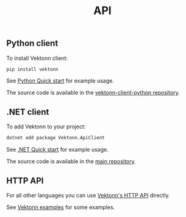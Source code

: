 ﻿---
title: API
---


## Python client

To install Vektonn client:

```bash
pip install vektonn
```

See [Python Quick start](https://github.com/vektonn/vektonn-examples/tree/master/quick-start/python) for example usage.

The source code is available in the [vektonn-client-python repository](https://github.com/vektonn/vektonn-client-python).


## .NET client

To add Vektonn to your project:

```cmd
dotnet add package Vektonn.ApiClient
```

See [.NET Quick start](https://github.com/vektonn/vektonn-examples/tree/master/quick-start/dotnet) for example usage.

The source code is available in the [main repository](https://github.com/vektonn/vektonn/tree/master/src/Vektonn.ApiClient).


## HTTP API

For all other languages you can use [Vektonn's HTTP API](https://vektonn.github.io/vektonn/swagger/) directly.

See [Vektonn examples](https://github.com/vektonn/vektonn-examples) for some examples.
